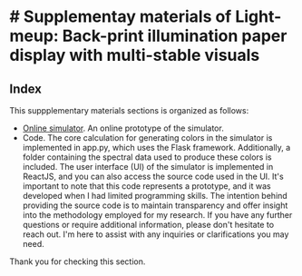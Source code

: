 # # Supplementay materials of Light-meup: Back-print illumination paper display with multi-stable visuals

## Index
This suppplementary materials sections is organized as follows:
- [Online simulator](https://dashboard.heroku.com/apps/simulator-bpi-v3). An online prototype of the simulator.  
- Code. The core calculation for generating colors in the simulator is implemented in app.py, which uses the Flask framework. Additionally, a folder containing the spectral data used to produce these colors is included. The user interface (UI) of the simulator is implemented in ReactJS, and you can also access the source code used in the UI. It's important to note that this code represents a prototype, and it was developed when I had limited programming skills. The intention behind providing the source code is to maintain transparency and offer insight into the methodology employed for my research. If you have any further questions or require additional information, please don't hesitate to reach out. I'm here to assist with any inquiries or clarifications you may need.

Thank you for checking this section.